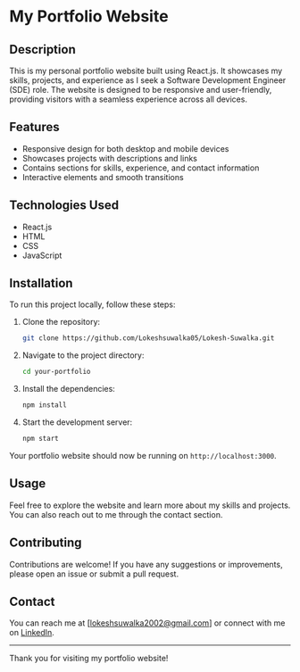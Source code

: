 # My Portfolio Website

## Description
This is my personal portfolio website built using React.js. It showcases my skills, projects, and experience as I seek a Software Development Engineer (SDE) role. The website is designed to be responsive and user-friendly, providing visitors with a seamless experience across all devices.

## Features
- Responsive design for both desktop and mobile devices
- Showcases projects with descriptions and links
- Contains sections for skills, experience, and contact information
- Interactive elements and smooth transitions

## Technologies Used
- React.js
- HTML
- CSS
- JavaScript

## Installation
To run this project locally, follow these steps:

1. Clone the repository:
    ```bash
    git clone https://github.com/Lokeshsuwalka05/Lokesh-Suwalka.git
    ```
2. Navigate to the project directory:
    ```bash
    cd your-portfolio
    ```
3. Install the dependencies:
    ```bash
    npm install
    ```
4. Start the development server:
    ```bash
    npm start
    ```

Your portfolio website should now be running on `http://localhost:3000`.

## Usage
Feel free to explore the website and learn more about my skills and projects. You can also reach out to me through the contact section.

## Contributing
Contributions are welcome! If you have any suggestions or improvements, please open an issue or submit a pull request.



## Contact
You can reach me at [lokeshsuwalka2002@gmail.com] or connect with me on [LinkedIn](https://www.linkedin.com/in/lokesh-suwalka-899365241/).

---

Thank you for visiting my portfolio website!
